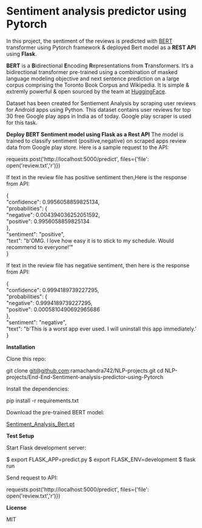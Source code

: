 # Sentiment analysis predictor using Pytorch
In this project, the sentiment of the reviews is predicted with [BERT](https://huggingface.co/transformers/model_doc/bert.html) transformer using Pytorch framework & deployed Bert model as a **REST API** using **Flask**.

**BERT** is a **B**idirectional **E**ncoding **R**epresentations from **T**ransformers. It’s a bidirectional transformer pre-trained using a combination of masked language modeling objective and next sentence prediction on a large corpus comprising the Toronto Book Corpus and Wikipedia. It is simple & extremly powerful & open sourced by the team at [HuggingFace](https://huggingface.co/).

Dataset has been created for Sentiement Analysis by scraping user reviews for Android apps using Python. This dataset contains user reviews for top 30 free Google play apps in India as of today. Google play scraper is used for this task.

**Deploy BERT Sentiment model using Flask as a Rest API**
The model is trained to classify sentiment (positive,negative) on scraped apps review data from Google play store.
Here is a sample request to the API:

requests.post('http://localhost:5000/predict', files={'file': open('review.txt','r')})

If text in the review file has positive sentiment then,Here is the response from API: 

 {                   
 "confidence": 0.9956058859825134,          
  "probabilities": {                   
                "negative": 0.004394036252051592,                  
                "positive": 0.9956058859825134                  
  },                       
  "sentiment": "positive",            
  "text": "b'OMG. I love how easy it is to stick to my schedule. Would recommend to everyone!'"         
}

If text in the review file has negative sentiment, then here is the response from API:

{                                         
  "confidence": 0.9994189739227295,          
  "probabilities": {                         
    "negative": 0.9994189739227295,                       
    "positive": 0.0005810490692965686                    
  },          
  "sentiment": "negative",        
  "text": "b'This is a worst app ever used. I will uninstall this app immediately.'
}

**Installation** 

Clone this repo:     

git clone git@github.com:ramachandra742/NLP-projects.git
cd NLP-projects/End-End-Sentiment-analysis-predictor-using-Pytorch  

Install the dependencies: 

pip install -r requirements.txt

Download the pre-trained BERT model:

[Sentiment_Analysis_Bert.pt](https://drive.google.com/file/d/1-2LP_F3s9g_dlTrYrb7ZAQH6lhGn3bzb/)

**Test Setup**

Start Flask development server:

$ export FLASK_APP=predict.py
$ export FLASK_ENV=development
$ flask run

Send request to API:

requests.post('http://localhost:5000/predict', files={'file': open('review.txt','r')})

**License**

MIT


